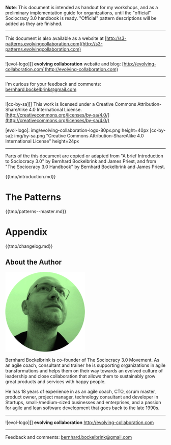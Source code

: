 

**Note**: This document is intended as handout for my workshops, and as a preliminary implementation guide for organizations, until the  "official" Sociocracy 3.0 handbook is ready. "Official" pattern descriptions will be added as they are finished.

---

This document is also available as a website at [http://s3-patterns.evolvingcollaboration.com](http://s3-patterns.evolvingcollaboration.com)

---

![evol-logo][] **evolving collaboration** website and blog:  [http://evolving-collaboration.com](http://evolving-collaboration.com)

---

I'm curious for your feedback and comments: [
bernhard.bockelbrink@gmail.com](mailto:bernhard.bockelbrink@gmail.com) 

----

![cc-by-sa][] This work is licensed under a Creative Commons Attribution-ShareAlike 4.0 International License.
[http://creativecommons.org/licenses/by-sa/4.0/](http://creativecommons.org/licenses/by-sa/4.0/)

[evol-logo]: img/evolving-collaboration-logo-80px.png height=40px
[cc-by-sa]: img/by-sa.png "Creative Commons Attribution-ShareAlike 4.0 International License" height=24px

---

Parts of the this document are copied or adapted from "A brief Introduction to Sociocracy 3.0" by Bernhard Bockelbrink and James Priest, and from "The Sociocracy 3.0 Handbook" by Bernhard Bockelbrink and James Priest.


{{tmp/introduction.md}}

# The Patterns

{{tmp/patterns--master.md}}

# Appendix

{{tmp/changelog.md}}

## About the Author

![](img/bernhard-bockelbrink.png)

Bernhard Bockelbrink is co-founder of The Sociocracy 3.0 Movement. As an agile coach, consultant and trainer he is supporting organizations in agile transformations and helps them on their way towards an evolved culture of leadership and close collaboration that allows them to sustainably grow great products and services with happy people.

He has 18 years of experience in as an agile coach, CTO, scrum master, product owner, project manager, technology consultant and developer in Startups, small-/medium-sized businesses and enterprises, and a passion for agile and lean software development that goes back to the late 1990s.

---

![evol-logo][] **evolving collaboration** <http://evolving-collaboration.com>

--- 

Feedback and comments: <bernhard.bockelbrink@gmail.com>

